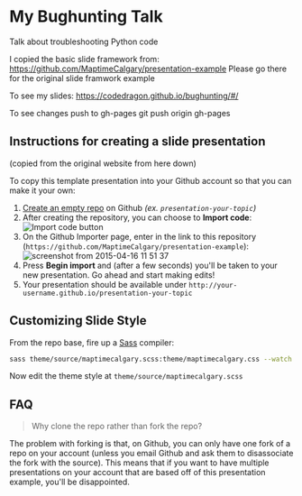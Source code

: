 # My Bughunting Talk

Talk about troubleshooting Python code

I copied the basic slide framework from:
https://github.com/MaptimeCalgary/presentation-example
Please go there for the original slide framwork example

To see my slides:
https://codedragon.github.io/bughunting/#/

To see changes push to gh-pages
git push origin gh-pages

## Instructions for creating a slide presentation
(copied from the original website from here down)

To copy this template presentation into your Github account so that you can make it your own:

1. [Create an empty repo](https://github.com/new) on Github _(ex. `presentation-your-topic`)_
2. After creating the repository, you can choose to **Import code**: ![Import code button](https://cloud.githubusercontent.com/assets/897290/7187563/a3637a08-e42e-11e4-874e-ae9845224445.png)
3. On the Github Importer page, enter in the link to this repository (`https://github.com/MaptimeCalgary/presentation-example`): ![screenshot from 2015-04-16 11 51 37](https://cloud.githubusercontent.com/assets/897290/7187614/f6f89cde-e42e-11e4-94d0-4d92d5a4c6ef.png)
4. Press **Begin import** and (after a few seconds) you'll be taken to your new presentation. Go ahead and start making edits!
5. Your presentation should be available under `http://your-username.github.io/presentation-your-topic`

## Customizing Slide Style

From the repo base, fire up a [Sass](http://sass-lang.com/) compiler:
```bash
sass theme/source/maptimecalgary.scss:theme/maptimecalgary.css --watch
```
Now edit the theme style at `theme/source/maptimecalgary.scss`

## FAQ

> Why clone the repo rather than fork the repo?

The problem with forking is that, on Github, you can only have one fork of a repo on your account (unless you email Github and ask them to disassociate the fork with the source). This means that if you want to have multiple presentations on your account that are based off of this presentation example, you'll be disappointed.
